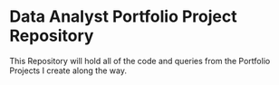 # Data Analyst Portfolio Project Repository
This Repository will hold all of the code and queries from the Portfolio Projects I create along the way.
